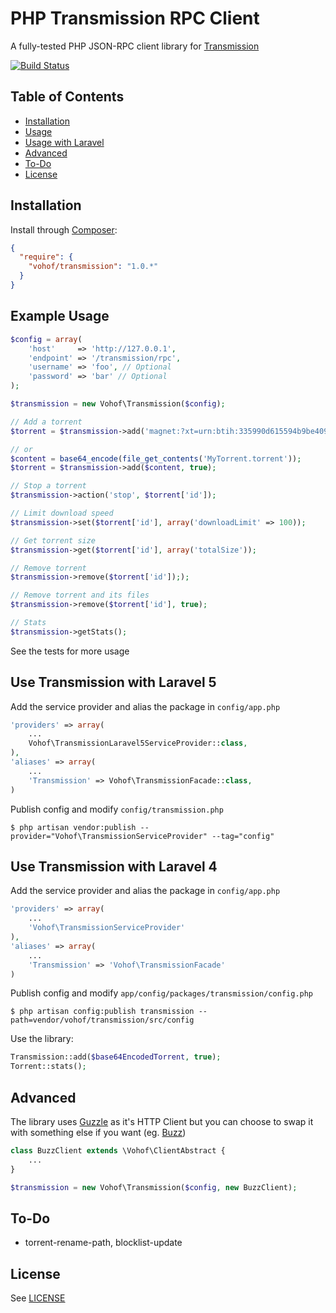 PHP Transmission RPC Client
===

A fully-tested PHP JSON-RPC client library for [Transmission](https://transmissionbt.com)

[![Build Status](https://secure.travis-ci.org/vohof/transmission.png)](http://travis-ci.org/vohof/transmission)

## Table of Contents
 - [Installation](#installation)
 - [Usage](#example-usage)
 - [Usage with Laravel](#use-transmission-with-laravel)
 - [Advanced](#advanced)
 - [To-Do](#to-do)
 - [License](#license)

## Installation

Install through [Composer](https://getcomposer.org):

```json
{
  "require": {
    "vohof/transmission": "1.0.*"
  }
}
```

## Example Usage

```php
$config = array(
    'host'     => 'http://127.0.0.1',
    'endpoint' => '/transmission/rpc',
    'username' => 'foo', // Optional
    'password' => 'bar' // Optional
);

$transmission = new Vohof\Transmission($config);

// Add a torrent
$torrent = $transmission->add('magnet:?xt=urn:btih:335990d615594b9be409ccfeb95864e24ec702c7&dn=Ubuntu+12.10+Quantal+Quetzal+%2832+bits%29&tr=udp%3A%2F%2Ftracker.openbittorrent.com%3A80&tr=udp%3A%2F%2Ftracker.publicbt.com%3A80&tr=udp%3A%2F%2Ftracker.istole.it%3A6969&tr=udp%3A%2F%2Ftracker.ccc.de%3A80&tr=udp%3A%2F%2Fopen.demonii.com%3A1337');

// or
$content = base64_encode(file_get_contents('MyTorrent.torrent'));
$torrent = $transmission->add($content, true);

// Stop a torrent
$transmission->action('stop', $torrent['id']);

// Limit download speed
$transmission->set($torrent['id'], array('downloadLimit' => 100));

// Get torrent size
$transmission->get($torrent['id'], array('totalSize'));

// Remove torrent
$transmission->remove($torrent['id']););

// Remove torrent and its files
$transmission->remove($torrent['id'], true);

// Stats
$transmission->getStats();
```

See the tests for more usage

## Use Transmission with Laravel 5

Add the service provider and alias the package in `config/app.php`

```php
'providers' => array(
    ...
    Vohof\TransmissionLaravel5ServiceProvider::class,
),
'aliases' => array(
    ...
    'Transmission' => Vohof\TransmissionFacade::class,
)
```

Publish config and modify `config/transmission.php`

```
$ php artisan vendor:publish --provider="Vohof\TransmissionServiceProvider" --tag="config"
```

## Use Transmission with Laravel 4

Add the service provider and alias the package in `config/app.php`

```php
'providers' => array(
    ...
    'Vohof\TransmissionServiceProvider'
),
'aliases' => array(
    ...
    'Transmission' => 'Vohof\TransmissionFacade'
)
```

Publish config and modify `app/config/packages/transmission/config.php`

```
$ php artisan config:publish transmission --path=vendor/vohof/transmission/src/config
```

Use the library:

```php
Transmission::add($base64EncodedTorrent, true);
Torrent::stats();
```

## Advanced

The library uses [Guzzle](http://github.com/guzzle/huzzle) as it's HTTP Client but you can choose to swap it with something else if you want (eg. [Buzz](https://github.com/kriswallsmith/Buzz))

```php
class BuzzClient extends \Vohof\ClientAbstract {
    ...
}

$transmission = new Vohof\Transmission($config, new BuzzClient);
```

## To-Do

- torrent-rename-path, blocklist-update

## License

See [LICENSE](LICENSE)

